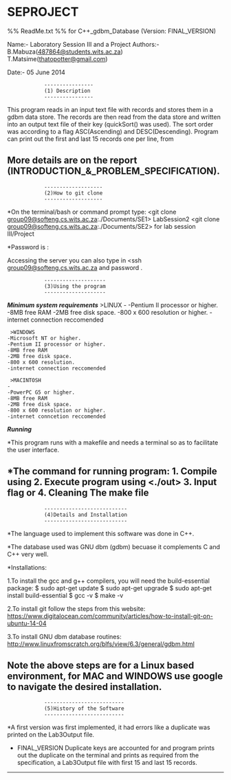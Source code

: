 SEPROJECT
=========
%% ReadMe.txt
%% for C++_gdbm_Database (Version: FINAL_VERSION)


Name:-              Laboratory Session III and a Project
Authors:-           B.Mabuza(487864@students.wits.ac.za) T.Matsime(thatopotter@gmail.com)

Date:-              05 June 2014

				----------------
				(1) Description
				----------------	
This program reads in an input text file with records and stores them in a gdbm data store.
The records are then read from the data store and written into an output text file of their key (quickSort() was used).
The sort order was according to a flag ASC(Ascending) and DESC(Descending).
Program can print out the first and last 15 records one per line, from 

More details are on the report (INTRODUCTION_&_PROBLEM_SPECIFICATION). 
--

				-------------------
				(2)How to git clone
				-------------------
*On the terminal/bash or command prompt type: <git clone group09@softeng.cs.wits.ac.za:./Documents/SE1> LabSession2
<git clone group09@softeng.cs.wits.ac.za:./Documents/SE2> for lab session III/Project

*Password is : <ohmaesoo>

Accessing the server you can also type in <ssh group09@softeng.cs.wits.ac.za and password <ohmaesoo>.	


				--------------------
				(3)Using the program
				--------------------	

***Minimum system requirements***
     >LINUX
	-
	-Pentium II processor or higher.
	-8MB free RAM
	-2MB free disk space.
	-800 x 600 resolution or higher.
	-internet connection reccomended

     >WINDOWS
	-Microsoft NT or higher.
	-Pentium II processor or higher.
	-8MB free RAM
	-2MB free disk space.
	-800 x 600 resolution.
	-internet connection reccomended

     >MACINTOSH
	-
	-PowerPC G5 or higher.
	-8MB free RAM
	-2MB free disk space.
	-800 x 600 resolution or higher.
	-internet conncetion reccomended

***Running***

*This program runs with a makefile and needs a terminal so as to facilitate the 
user interface.

*The command for running program:
	1. Compile using <make>
	2. Execute program using <./out>
	3. Input flag <ASC> or <DESC>
	4. Cleaning The make file <make clean>
-- 

				---------------------------			
				(4)Details and Installation
				---------------------------	

*The language used to implement this software was done in C++.

*The database used was GNU dbm (gdbm) becuase it complements C and C++ very well.

*Installations:

1.To install the gcc and g++ compilers, you will need the build-essential package:
	$ sudo apt-get update
	$ sudo apt-get upgrade
	$ sudo apt-get install build-essential
	$ gcc -v
	$ make -v

2.To install git follow the steps from this website:
	https://www.digitalocean.com/community/articles/how-to-install-git-on-ubuntu-14-04

3.To install GNU dbm database routines:
	http://www.linuxfromscratch.org/blfs/view/6.3/general/gdbm.html

Note the above steps are for a Linux based environment, for  MAC and WINDOWS use google to navigate the desired installation.
---

				--------------------------
				(5)History of the Software
				--------------------------
*A first version was first implemented, it had errors like a duplicate was printed on the Lab3Output file.

* FINAL_VERSION Duplicate keys are accounted for and program prints out the duplicate on the terminal and prints as required from
the specification, a Lab3Output file with first 15 and last 15 records. 
---

